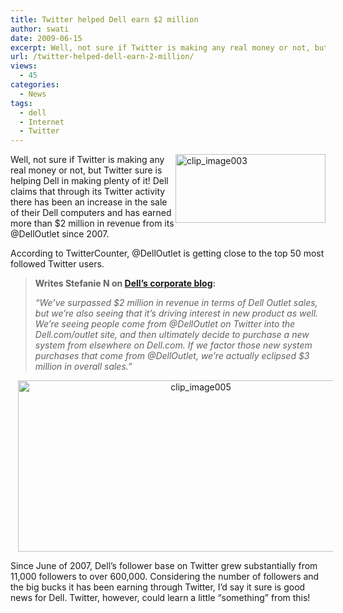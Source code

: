 ```yaml
---
title: Twitter helped Dell earn $2 million
author: swati
date: 2009-06-15
excerpt: Well, not sure if Twitter is making any real money or not, but Twitter sure is helping Dell in making plenty of it! Dell claims that through its Twitter activity there has been an increase in the sale of their Dell computers and has earned more than $2 million in revenue from its @DellOutlet since 2007.
url: /twitter-helped-dell-earn-2-million/
views:
  - 45
categories:
  - News
tags:
  - dell
  - Internet
  - Twitter
---
```

<img class="alignright wp-image-54066" style="border: 0pt none;margin-left: 0px;margin-right: 0px" src="http://cdn.devilsworkshop.org/files/2009/06/clip-image003.jpg" border="0" alt="clip_image003" width="240" height="110" align="right" />Well, not sure if Twitter is making any real money or not, but Twitter sure is helping Dell in making plenty of it! Dell claims that through its Twitter activity there has been an increase in the sale of their Dell computers and has earned more than $2 million in revenue from its @DellOutlet since 2007.

According to TwitterCounter, @DellOutlet is getting close to the top 50 most followed Twitter users.

> **Writes Stefanie N on <a href="http://en.community.dell.com/blogs/direct2dell/archive/2009/06/11/delloutlet-surpasses-2-million-on-twitter.aspx" onclick="_gaq.push(['_trackEvent', 'outbound-article', 'http://en.community.dell.com/blogs/direct2dell/archive/2009/06/11/delloutlet-surpasses-2-million-on-twitter.aspx', 'Dell’s corporate blog']);" >Dell’s corporate blog</a>:**
> 
> *“We’ve surpassed $2 million in revenue in terms of Dell Outlet sales, but we’re also seeing that it’s driving interest in new product as well. We’re seeing people come from @DellOutlet on Twitter into the Dell.com/outlet site, and then ultimately decide to purchase a new system from elsewhere on Dell.com. If we factor those new system purchases that come from @DellOutlet, we’re actually eclipsed $3 million in overall sales.”*

<p style="text-align: center">
  <img class="aligncenter" style="border: 0pt none" src="http://cdn.devilsworkshop.org/files/2009/06/clip-image005.jpg" border="0" alt="clip_image005" hspace="12" width="569" height="274" />
</p>

Since June of 2007, Dell’s follower base on Twitter grew substantially from 11,000 followers to over 600,000. Considering the number of followers and the big bucks it has been earning through Twitter, I’d say it sure is good news for Dell. Twitter, however, could learn a little “something” from this!
